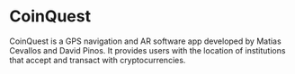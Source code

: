 # CoinQuest
CoinQuest is a GPS navigation and AR software app developed by Matias Cevallos and David Pinos. It provides users with the location of institutions that accept and transact with cryptocurrencies.  
